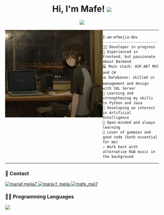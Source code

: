 <h1 align="center">
Hi, I'm Mafe!
  <img src="https://media.giphy.com/media/hvRJCLFzcasrR4ia7z/giphy.gif" width="30"></h1>

<!-- Typing SVG by DenverCoder1 - https://github.com/DenverCoder1/readme-typing-svg -->
<p align="center">
  <a href="https://github.com/DenverCoder1/readme-typing-svg"><img src="https://readme-typing-svg.herokuapp.com?lines=Backend-Focused+Developer;C%23%20|%20Python%20|%20Java%20;Always%20Learning%20New%20Things&center=true&width=380&height=45"></a>
</p>

<img align="left" src="https://github.com/I-am-vishalmaurya/I-am-vishalmaurya/blob/main/cropped_image.png" alt="Unfortunately I didn't find the author of the pic, feel to open a pull request if found" width="320" />
<hr>

```
I-am-mfmejia-dev
-------------------------
👩‍💻 Developer in progress
💼 Experienced in Frontend, but passionate about Backend
💻 Main stack: ASP.NET MVC and C#
📊 Databases: skilled in management and design with SQL Server
🚀 Learning and strengthening my skills in Python and Java
🧠 Developing an interest in Artificial Intelligence
🌱 Open-minded and always learning
🍬 Lover of gummies and good code (both essential for me)
🎶 Work best with alternative R&B music in the background
```
<hr>


### 📱 Contact

<p>
  <a href="mailto:mariaf.mejia7@gmail.com">
    <img alt="mariaf.mejia7" src="https://img.shields.io/badge/mariaf.mejia7-D14836?style=for-the-badge&logo=gmail&logoColor=white">
  </a>
  <a href="https://www.linkedin.com/in/maria-f-mejia">
    <img alt="maria f. mejia" src="https://img.shields.io/badge/maria%20f.%20mejia-0A66C2?style=for-the-badge&logo=linkedin&logoColor=white">
</a>
  <a href="https://www.instagram.com/mafe_mej7">
    <img alt="mafe_mej7" src="https://img.shields.io/badge/mafemej7-E4405F?style=for-the-badge&logo=instagram&logoColor=white">
</a>
</p>

### 👨‍💻 Programming Languages


<p>
  <a href="https://skillicons.dev">
    <img src="https://skillicons.dev/icons?i=cs,java,python,html,css,js,mysql,dotnet" />
  </a>
</p>
